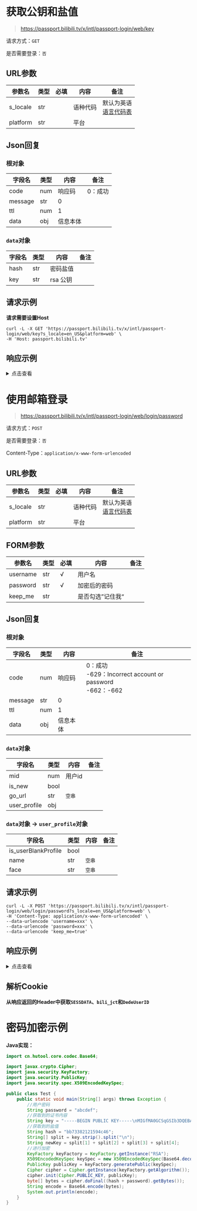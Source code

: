 # 获取公钥和盐值

> https://passport.bilibili.tv/x/intl/passport-login/web/key

请求方式：`GET`

是否需要登录：`否`

## URL参数

| 参数名      | 类型  | 必填  | 内容   | 备注                                |
|----------|-----|-----|------|-----------------------------------|
| s_locale | str |     | 语种代码 | 默认为英语<br/>[语言代码表](../language.md) |
| platform | str |     | 平台   |                                   |

## Json回复

### 根对象

| 字段名     | 类型  | 内容   | 备注   |
|---------|-----|------|------|
| code    | num | 响应码  | 0：成功 |
| message | str | 0    |      |
| ttl     | num | 1    |      |
| data    | obj | 信息本体 |      |

### `data`对象

| 字段名  | 类型  | 内容     | 备注  |
|------|-----|--------|-----|
| hash | str | 密码盐值   |     |
| key  | str | rsa 公钥 |     |

## 请求示例

**请求需要设置Host**

```shell
curl -L -X GET 'https://passport.bilibili.tv/x/intl/passport-login/web/key?s_locale=en_US&platform=web' \
-H 'Host: passport.bilibili.tv'
```

## 响应示例

<details>
<summary>点击查看</summary>

```json
{
    "code": 0,
    "message": "0",
    "ttl": 1,
    "data": {
        "hash": "e0f336d60d14ef12",
        "key": "-----BEGIN PUBLIC KEY-----\nMIGfMA0GCSqGSIb3DQEBAQUAA4GNADCBiQKBgQDjb4V7EidX/ym28t2ybo0U6t0n\n6p4ej8VjqKHg100va6jkNbNTrLQqMCQCAYtXMXXp2Fwkk6WR+12N9zknLjf+C9sx\n/+l48mjUU8RqahiFD1XT/u2e0m2EN029OhCgkHx3Fc/KlFSIbak93EH/XlYis0w+\nXl69GV6klzgxW6d2xQIDAQAB\n-----END PUBLIC KEY-----\n"
    }
}
```
</details>

# 使用邮箱登录

> https://passport.bilibili.tv/x/intl/passport-login/web/login/password

请求方式：`POST`

是否需要登录：`否`

Content-Type：`application/x-www-form-urlencoded`

## URL参数

| 参数名      | 类型  | 必填  | 内容   | 备注                                |
|----------|-----|-----|------|-----------------------------------|
| s_locale | str |     | 语种代码 | 默认为英语<br/>[语言代码表](../language.md) |
| platform | str |     | 平台   |                                   |

## FORM参数

| 参数名      | 类型  | 必填  | 内容        | 备注  |
|----------|-----|-----|-----------|-----|
| username | str | √   | 用户名       |     |
| password | str | √   | 加密后的密码    |     |
| keep_me  | str |     | 是否勾选”记住我“ |     |

## Json回复

### 根对象

| 字段名     | 类型  | 内容   | 备注                                                        |
|---------|-----|------|-----------------------------------------------------------|
| code    | num | 响应码  | 0：成功<br/>-629：Incorrect account or password<br/>-662：-662 |
| message | str | 0    |                                                           |
| ttl     | num | 1    |                                                           |
| data    | obj | 信息本体 |                                                           |

### `data`对象

| 字段名          | 类型   | 内容   | 备注  |
|--------------|------|------|-----|
| mid          | num  | 用户id |     |
| is_new       | bool |      |     |
| go_url       | str  | `空串` |     |
| user_profile | obj  |      |     |

### `data`对象 -> `user_profile`对象

| 字段名                 | 类型   | 内容   | 备注  |
|---------------------|------|------|-----|
| is_userBlankProfile | bool |      |     |
| name                | str  | `空串` |     |
| face                | str  | `空串` |     |

## 请求示例

```shell
curl -L -X POST 'https://passport.bilibili.tv/x/intl/passport-login/web/login/password?s_locale=en_US&platform=web' \
-H 'Content-Type: application/x-www-form-urlencoded' \
--data-urlencode 'username=xxx' \
--data-urlencode 'password=xxx' \
--data-urlencode 'keep_me=true'
```

## 响应示例

<details>
<summary>点击查看</summary>

```json
{
  "code": 0,
  "message": "0",
  "ttl": 1,
  "data": {
    "mid": 1294068111,
    "is_new": false,
    "go_url": "",
    "user_profile": {
      "is_userBlankProfile": false,
      "name": "",
      "face": ""
    }
  }
}
```
</details>

## 解析Cookie

**从响应返回的Header中获取`SESSDATA`、`bili_jct`和`DedeUserID`**

# 密码加密示例

**Java实现：**

```java
import cn.hutool.core.codec.Base64;

import javax.crypto.Cipher;
import java.security.KeyFactory;
import java.security.PublicKey;
import java.security.spec.X509EncodedKeySpec;

public class Test {
    public static void main(String[] args) throws Exception {
        //用户密码
        String password = "abcdef";
        //获取到的证书内容
        String key = "-----BEGIN PUBLIC KEY-----\nMIGfMA0GCSqGSIb3DQEBAQUAA4GNADCBiQKBgQDjb4V7EidX/ym28t2ybo0U6t0n\n6p4ej8VjqKHg100va6jkNbNTrLQqMCQCAYtXMXXp2Fwkk6WR+12N9zknLjf+C9sx\n/+l48mjUU8RqahiFD1XT/u2e0m2EN029OhCgkHx3Fc/KlFSIbak93EH/XlYis0w+\nXl69GV6klzgxW6d2xQIDAQAB\n-----END PUBLIC KEY-----\n";
        //获取到的盐值
        String hash = "bb73382121594c46";
        String[] split = key.strip().split("\n");
        String newKey = split[1] + split[2] + split[3] + split[4];
        //进行加密
        KeyFactory keyFactory = KeyFactory.getInstance("RSA");
        X509EncodedKeySpec keySpec = new X509EncodedKeySpec(Base64.decode(newKey));
        PublicKey publicKey = keyFactory.generatePublic(keySpec);
        Cipher cipher = Cipher.getInstance(keyFactory.getAlgorithm());
        cipher.init(Cipher.PUBLIC_KEY, publicKey);
        byte[] bytes = cipher.doFinal((hash + password).getBytes());
        String encode = Base64.encode(bytes);
        System.out.println(encode);
    }
}
```